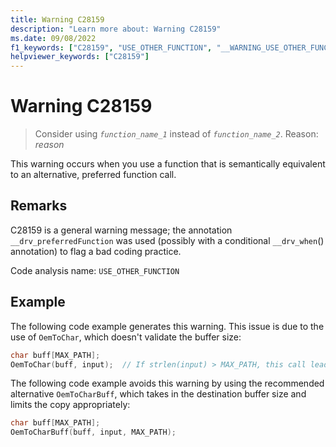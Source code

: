 ```yaml
---
title: Warning C28159
description: "Learn more about: Warning C28159"
ms.date: 09/08/2022
f1_keywords: ["C28159", "USE_OTHER_FUNCTION", "__WARNING_USE_OTHER_FUNCTION"]
helpviewer_keywords: ["C28159"]
---
```

# Warning C28159

> Consider using *`function_name_1`* instead of *`function_name_2`*. Reason: *reason*

This warning occurs when you use a function that is semantically equivalent to an alternative, preferred function call.

## Remarks

C28159 is a general warning message; the annotation `__drv_preferredFunction` was used (possibly with a conditional `__drv_when`() annotation) to flag a bad coding practice.

Code analysis name: `USE_OTHER_FUNCTION`

## Example

The following code example generates this warning. This issue is due to the use of `OemToChar`, which doesn't validate the buffer size:

```cpp
char buff[MAX_PATH];
OemToChar(buff, input);  // If strlen(input) > MAX_PATH, this call leads to buffer overrun
```

The following code example avoids this warning by using the recommended alternative `OemToCharBuff`, which takes in the destination buffer size and limits the copy appropriately:

```cpp
char buff[MAX_PATH];
OemToCharBuff(buff, input, MAX_PATH);
```
